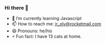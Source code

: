 ### Hi there 👋

- 🌱 I’m currently learning Javascript
- 📫 How to reach me: jr_olv@rocketmail.com
- 😄 Pronouns: he/his
- ⚡ Fun fact: I have 13 cats at home.

